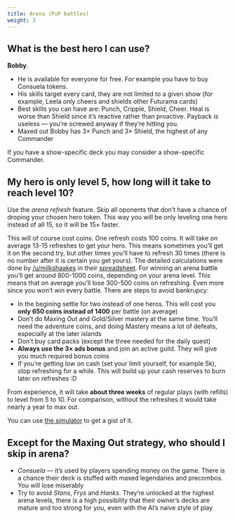 ```yaml
---
title: Arena (PvP battles)
weight: 3
---
```


## What is the best hero I can use?

**Bobby**.

 * He is available for everyone for free. For example you have to buy Consuela tokens.
 * His skills target every card, they are not limited to a given show (for example, Leela only cheers and shields other Futurama cards)
 * Best skills you can have are: Punch, Cripple, Shield, Cheer. Heal is worse than Shield since it’s reactive rather than proactive. Payback is useless — you’re screwed anyway if they’re hitting you.
 * Maxed out Bobby has 3× Punch and 3× Shield, the highest of any Commander

If you have a show-specific deck you may consider a show-specific Commander.

## My hero is only level 5, how long will it take to reach level 10?

Use the *arena refresh* feature. Skip all oponents that don’t have a chance of droping your chosen hero token. This way you will be only leveling one hero instead of all 15, so it will be 15× faster. 

This will of course cost coins. One refresh costs 100 coins. It will take on average 13-15 refreshes to get your hero. This means sometimes you’ll get it on the second try, but other times you’ll have to refresh 30 times (there is no number after it is certain you get yours). The detailed calculations were done by [/u/milkshaakes](https://www.reddit.com/user/milkshaakes) in their [spreadsheet](https://docs.google.com/spreadsheets/d/1HSguYSuQeQQjMoJiodyjKbHSzwujvkv3P3DzKxTFTyI/pubhtml). For winning an arena battle you’ll get around 800-1000 coins, depending on your arena level. This means that on average you’ll lose 300-500 coins on refreshing. Even more since you won’t win every battle. There are steps to avoid bankrupcy:

 * In the begining settle for two instead of one heros. This will cost you **only 650 coins instead of 1400** per battle (on average)
 * Don’t do Maxing Out and Gold/Silver mastery at the same time. You’ll need the adventure coins, and doing Mastery means a lot of defeats, especially at the later islands
 * Don’t buy card packs (except the three needed for the daily quest)
 * **Always use the 3× ads bonus** and join an active guild. They will give you much required bonus coins
 * If you’re getting low on cash (set your limit yourself, for example 5k), stop refreshing for a while. This will build up your cash reserves to burn later on refreshes :D

From experience, it will take **about three weeks** of regular plays (with refills) to level from 5 to 10. For comparison, without the refreshes it would take nearly a year to max out.

You can use [the simulator](/simulator) to get a gist of it.

## Except for the Maxing Out strategy, who should I skip in arena?

 * *Consuela* — it’s used by players spending money on the game. There is a chance their deck is stuffed with maxed legendaries and precombos. You will lose miserably
 * Try to avoid *Stans*, *Frys* and *Hanks*. They’re unlocked at the highest arena levels, there is a high possibility that their owner’s decks are mature and too strong for you, even with the AI’s naive style of play
